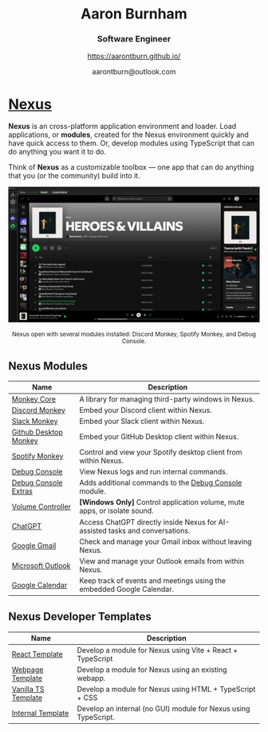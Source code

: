 
<h1 align="center">Aaron Burnham</h1>
<h3 align="center">Software Engineer</h3>


<p align="center">
    <a href="https://aarontburn.github.io/">
        https://aarontburn.github.io/
    </a>
</p>
<p align="center">
    aarontburn@outlook.com
</p>



# [Nexus](https://github.com/aarontburn/nexus-core)

**Nexus** is an cross-platform application environment and loader. Load applications, or **modules**, created for the Nexus environment quickly and have quick access to them. Or, develop modules using TypeScript that can do anything you want it to do.

Think of **Nexus** as a customizable toolbox — one app that can do anything that you (or the community) build into it.

![Nexus Sample](assets/image.png)

<sub>
<p align="center">
    Nexus open with several modules installed: Discord Monkey, Spotify Monkey, and Debug Console.
</p>
</sub>





## Nexus Modules

| Name | Description |
|--------|-------------|
| [Monkey Core](https://github.com/aarontburn/nexus-monkey-core) | A library for managing third-party windows in Nexus. |
| [Discord Monkey](https://github.com/aarontburn/nexus-discord-monkey) | Embed your Discord client within Nexus. |
| [Slack Monkey](https://github.com/aarontburn/nexus-slack-monkey) | Embed your Slack client within Nexus. |
| [Github Desktop Monkey](https://github.com/aarontburn/nexus-github-desktop-monkey) | Embed your GitHub Desktop client within Nexus. |
| [Spotify Monkey](https://github.com/aarontburn/nexus-spotify-monkey) | Control and view your Spotify desktop client from within Nexus. |
| [Debug Console](https://github.com/aarontburn/nexus-debug-console) | View Nexus logs and run internal commands. |
| [Debug Console Extras](https://github.com/aarontburn/nexus-debug-console-extras) | Adds additional commands to the [Debug Console](https://github.com/aarontburn/nexus-debug-console) module. |
| [Volume Controller](https://github.com/aarontburn/nexus-volume-controller) | **[Windows Only]** Control application volume, mute apps, or isolate sound. |
| [ChatGPT](https://github.com/aarontburn/nexus-chatgpt) | Access ChatGPT directly inside Nexus for AI-assisted tasks and conversations. |
| [Google Gmail](https://github.com/aarontburn/nexus-google-gmail) | Check and manage your Gmail inbox without leaving Nexus. |
| [Microsoft Outlook](https://github.com/aarontburn/nexus-microsoft-outlook) | View and manage your Outlook emails from within Nexus. |
| [Google Calendar](https://github.com/aarontburn/nexus-google-calendar) | Keep track of events and meetings using the embedded Google Calendar. |

## Nexus Developer Templates

| Name | Description |
|--------|-------------|
| [React Template](https://github.com/aarontburn/nexus-template-react) | Develop a module for Nexus using Vite + React + TypeScript |
| [Webpage Template](https://github.com/aarontburn/nexus-template-webpage) | Develop a module for Nexus using an existing webapp. |
| [Vanilla TS Template](https://github.com/aarontburn/nexus-template-vanilla-ts) | Develop a module for Nexus using HTML + TypeScript + CSS |
| [Internal Template](https://github.com/aarontburn/nexus-template-internal) | Develop an internal (no GUI) module for Nexus using TypeScript. |






